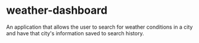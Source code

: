 # weather-dashboard
An application that allows the user to search for weather conditions in a city and have that city's information saved to search history.
